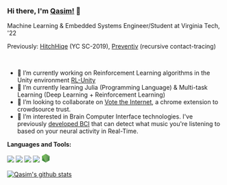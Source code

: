 ### Hi there, I'm [Qasim!](https://www.linkedin.com/in/qasimwani) 👋

<p>Machine Learning & Embedded Systems Engineer/Student at Virginia Tech, '22</p>
<p>Previously: <a href='https://hitchhiqe.herokuapp.com/'>HitchHiqe</a> (YC SC-2019), <a href="http://preventiv.ml">Preventiv</a> (recursive contact-tracing)</p>
<br>

- 🔭 I’m currently working on Reinforcement Learning algorithms in the Unity environment [RL-Unity](https://github.com/QasimWani/RL-Unity)
- 🌱 I’m currently learning Julia (Programming Language) & Multi-task Learning (Deep Learning + Reinforcement Learning)
- 👯 I’m looking to collaborate on [Vote the Internet](https://github.com/RoundPegs9/vote-the-internet-chrome-extension), a chrome extension to crowdsource trust.
- 🤔 I’m interested in Brain Computer Interface technologies. I've previously [developed BCI](https://github.com/QasimWani/Brain-Computer-Interface) that can detect what music you're listening to based on your neural activity in Real-Time.

**Languages and Tools:**  

<code><img height="20" src="https://engineering.fb.com/wp-content/uploads/2016/05/2000px-Python-logo-notext.svg_.png"></code>
<code><img height="20" src="https://raw.githubusercontent.com/isocpp/logos/master/cpp_logo.png"></code>
<code><img height="20" src="https://pytorch.org/assets/images/pytorch-logo.png"></code>
<code><img height="20" src="https://external-content.duckduckgo.com/iu/?u=https%3A%2F%2Fantonioleiva.com%2Fwp-content%2Fuploads%2F2017%2F05%2Fkotlin-logo.png&f=1&nofb=1"></code>
<code><img height="20" src="https://raw.githubusercontent.com/github/explore/80688e429a7d4ef2fca1e82350fe8e3517d3494d/topics/nodejs/nodejs.png"></code>    


<a href="https://github.com/QasimWani/github-readme-stats">
  <img align="center" src="https://github-readme-stats.vercel.app/api?username=QasimWani&show_icons=true&theme=radical&count_private=truel" alt="Qasim's github stats" />
</a>
